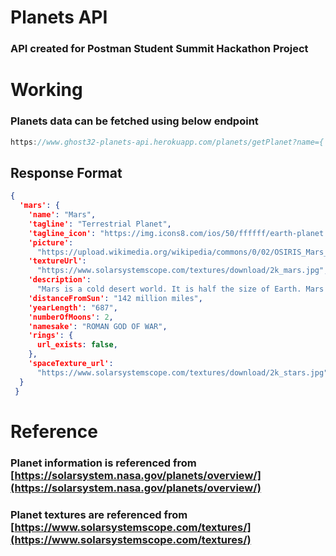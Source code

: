 # Planets API
### API created for Postman Student Summit Hackathon Project

# Working
### Planets data can be fetched using below endpoint

```javascript
https://www.ghost32-planets-api.herokuapp.com/planets/getPlanet?name={ planet name }
```

## Response Format
```json
{
  'mars': {
    'name': "Mars",
    'tagline': "Terrestrial Planet",
    'tagline_icon': "https://img.icons8.com/ios/50/ffffff/earth-planet.png",
    'picture':
      "https://upload.wikimedia.org/wikipedia/commons/0/02/OSIRIS_Mars_true_color.jpg",
    'textureUrl':
      "https://www.solarsystemscope.com/textures/download/2k_mars.jpg",
    'description':
      "Mars is a cold desert world. It is half the size of Earth. Mars is sometimes called the Red Planet. It's red because of rusty iron in the ground. Like Earth, Mars has seasons, polar ice caps, volcanoes, canyons, and weather. It has a very thin atmosphere made of carbon dioxide, nitrogen, and argon. There are signs of ancient floods on Mars, but now water mostly exists in icy dirt and thin clouds. On some Martian hillsides, there is evidence of liquid salty water in the ground.",
    'distanceFromSun': "142 million miles",
    'yearLength': "687",
    'numberOfMoons': 2,
    'namesake': "ROMAN GOD OF WAR",
    'rings': {
      url_exists: false,
    },
    'spaceTexture_url':
      "https://www.solarsystemscope.com/textures/download/2k_stars.jpg",
  }
 }
```

# Reference
### Planet information is referenced from [https://solarsystem.nasa.gov/planets/overview/](https://solarsystem.nasa.gov/planets/overview/)
### Planet textures are referenced from [https://www.solarsystemscope.com/textures/](https://www.solarsystemscope.com/textures/)

